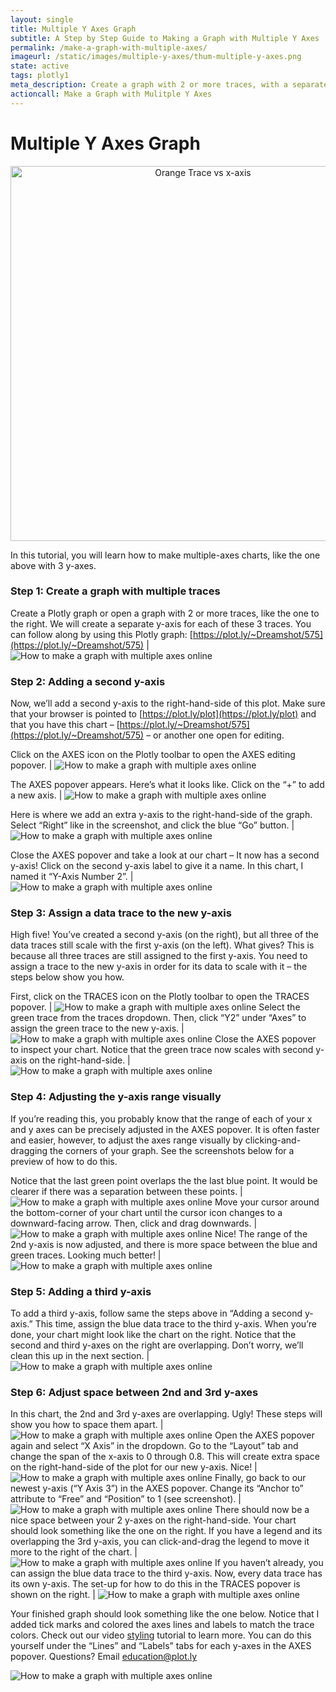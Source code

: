 ```yaml
---
layout: single
title: Multiple Y Axes Graph
subtitle: A Step by Step Guide to Making a Graph with Multiple Y Axes
permalink: /make-a-graph-with-multiple-axes/
imageurl: /static/images/multiple-y-axes/thum-multiple-y-axes.png
state: active
tags: plotly1
meta_description: Create a graph with 2 or more traces, with a separate y-axis for each trace. Follow our step-by-step tutorial to make a multiple axes graph for free and online with Plotly.
actioncall: Make a Graph with Mulitple Y Axes
---
```


# Multiple Y Axes Graph

<div>
    <a href="https://plot.ly/~Dreamshot/575/" target="_blank" title="Orange Trace vs x-axis" style="display: block; text-align: center;"><img src="https://plot.ly/~Dreamshot/575.png" alt="Orange Trace vs x-axis" style="max-width: 100%;width: 600px;"  width="600" onerror="this.onerror=null;this.src='https://plot.ly/404.png';" /></a>
    <script data-plotly="Dreamshot:575" src="https://plot.ly/embed.js" async></script>
</div>

In this tutorial, you will learn how to make multiple-axes charts, like the one above with 3 y-axes.

### Step 1: Create a graph with multiple traces

Create a Plotly graph or open a graph with 2 or more traces, like the one to the right. We will create a separate y-axis for each of these 3 traces. You can follow along by using this Plotly graph: [https://plot.ly/~Dreamshot/575](https://plot.ly/~Dreamshot/575) | ![How to make a graph with multiple axes online](/static/images/multiple-y-axes/image06.png)

### Step 2: Adding a second y-axis

Now, we’ll add a second y-axis to the right-hand-side of this plot. Make sure that your browser is pointed to [https://plot.ly/plot](https://plot.ly/plot) and that you have this chart &#8211; [https://plot.ly/~Dreamshot/575](https://plot.ly/~Dreamshot/575) &#8211; or another one open for editing.

Click on the AXES icon on the Plotly toolbar to open the AXES editing popover. | ![How to make a graph with multiple axes online](/static/images/multiple-y-axes/image11.png)

The AXES popover appears. Here’s what it looks like. Click on the “+” to add a new axis. | ![How to make a graph with multiple axes online](/static/images/multiple-y-axes/image10.png)

Here is where we add an extra y-axis to the right-hand-side of the graph. Select “Right” like in the screenshot, and click the blue “Go” button. | ![How to make a graph with multiple axes online](/static/images/multiple-y-axes/image15.png)

Close the AXES popover and take a look at our chart &#8211; It now has a second y-axis! Click on the second y-axis label to give it a name. In this chart, I named it “Y-Axis Number 2”. | ![How to make a graph with multiple axes online](/static/images/multiple-y-axes/image07.png)

### Step 3: Assign a data trace to the new y-axis

High five! You’ve created a second y-axis (on the right), but all three of the data traces still scale with the first y-axis (on the left). What gives? This is because all three traces are still assigned to the first y-axis. You need to assign a trace to the new y-axis in order for its data to scale with it &#8211; the steps below show you how.

First, click on the TRACES icon on the Plotly toolbar to open the TRACES popover. | ![How to make a graph with multiple axes online](/static/images/multiple-y-axes/image11.png)
Select the green trace from the traces dropdown. Then, click “Y2” under “Axes” to assign the green trace to the new y-axis. | ![How to make a graph with multiple axes online](/static/images/multiple-y-axes/image08.png)
Close the AXES popover to inspect your chart. Notice that the green trace now scales with second y-axis on the right-hand-side. | ![How to make a graph with multiple axes online](/static/images/multiple-y-axes/image00.png)

### Step 4: Adjusting the y-axis range visually

If you’re reading this, you probably know that the range of each of your x and y axes can be precisely adjusted in the AXES popover. It is often faster and easier, however, to adjust the axes range visually by clicking-and-dragging the corners of your graph. See the screenshots below for a preview of how to do this.

Notice that the last green point overlaps the the last blue point. It would be clearer if there was a separation between these points. | ![How to make a graph with multiple axes online](/static/images/multiple-y-axes/image00.png)
Move your cursor around the bottom-corner of your chart until the cursor icon changes to a downward-facing arrow. Then, click and drag downwards. | ![How to make a graph with multiple axes online](/static/images/multiple-y-axes/image14.png)
Nice! The range of the 2nd y-axis is now adjusted, and there is more space between the blue and green traces. Looking much better! | ![How to make a graph with multiple axes online](/static/images/multiple-y-axes/image13.png)

### Step 5: Adding a third y-axis

To add a third y-axis, follow same the steps above in “Adding a second y-axis.” This time, assign the blue data trace to the third y-axis. When you’re done, your chart might look like the chart on the right. Notice that the second and third y-axes on the right are overlapping. Don’t worry, we’ll clean this up in the next section. | ![How to make a graph with multiple axes online](/static/images/multiple-y-axes/image02.png)

### Step 6: Adjust space between 2nd and 3rd y-axes

In this chart, the 2nd and 3rd y-axes are overlapping. Ugly! These steps will show you how to space them apart. | ![How to make a graph with multiple axes online](/static/images/multiple-y-axes/image02.png)
Open the AXES popover again and select “X Axis” in the dropdown. Go to the “Layout” tab and change the span of the x-axis to 0 through 0.8. This will create extra space on the right-hand-side of the plot for our new y-axis. Nice! | ![How to make a graph with multiple axes online](/static/images/multiple-y-axes/image12.png)
Finally, go back to our newest y-axis (“Y Axis 3”) in the AXES popover. Change its “Anchor to” attribute to “Free” and “Position” to 1 (see screenshot). | ![How to make a graph with multiple axes online](/static/images/multiple-y-axes/image01.png)
There should now be a nice space between your 2 y-axes on the right-hand-side. Your chart should look something like the one on the right. If you have a legend and its overlapping the 3rd y-axis, you can click-and-drag the legend to move it more to the right of the chart. | ![How to make a graph with multiple axes online](/static/images/multiple-y-axes/image03.png)
If you haven’t already, you can assign the blue data trace to the third y-axis. Now, every data trace has its own y-axis. The set-up for how to do this in the TRACES popover is shown on the right. | ![How to make a graph with multiple axes online](/static/images/multiple-y-axes/image16.png)


Your finished graph should look something like the one below. Notice that I added tick marks and colored the axes lines and labels to match the trace colors. Check out our video [styling](http://vimeo.com/94000688) tutorial to learn more. You can do this yourself under the “Lines” and “Labels” tabs for each y-axes in the AXES popover. Questions? Email education@plot.ly


![How to make a graph with multiple axes online](/static/images/multiple-y-axes/image05.png)
